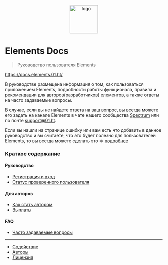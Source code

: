 <p align="center">
  <a href="https://docs.elements.01.ht/" target="_blank">
    <img width="90" src="https://res.cloudinary.com/cdn-01ht/image/upload/v1537280524/logos/01ht/elements/logo.svg" alt="logo">
  </a>
</p>

# Elements Docs

> Руководство пользователя Elements

https://docs.elements.01.ht/

В руководстве размещена информация о том, как пользоваться приложением Elements, подробности работы функционала, правила и рекомендации для авторов(разработчиков) елементов, а также ответы на часто задаваемые вопросы.

В случае, если вы не найдете ответа на ваш вопрос, вы всегда можете его задать на канале Elements в чате нашего сообщества [Spectrum](https://spectrum.chat/01ht/elements/) или по почте support@01.ht.

Если вы нашли на странице ошибку или вам есть что добавить в данное руководство и вы считаете, что это будет полезно для пользователей Elements, то вы всегда можете сделать это => [подробнее](https://github.com/01HT/docs-elements-01-ht/blob/master/CONTRIBUTING.md)

### Краткое содержание

#### Руководство

* [Регистрация и вход](https://docs.elements.01.ht/guide/sign-in/)
* [Статус проверенного пользователя](https://docs.elements.01.ht/guide/verified-user/)

#### Для авторов

* [Как стать автором](https://docs.elements.01.ht/for-authors/how-become-author/)
* [Выплаты](https://docs.elements.01.ht/for-authors/payments/)

#### FAQ

* [Часто задаваемые вопросы](https://docs.elements.01.ht/faq/)

***

* [Содействие](https://github.com/maksimyurkov/webtutor-docs/blob/master/CONTRIBUTING.md)
* [Авторы](https://github.com/maksimyurkov/webtutor-docs/blob/master/CONTRIBUTORS.md)
* [Лицензия](https://github.com/maksimyurkov/webtutor-docs/blob/master/LICENSE)